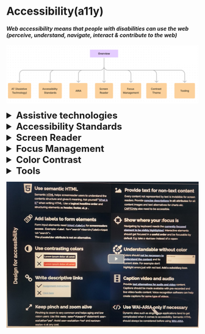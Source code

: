 # Accessibility(a11y)

#### _Web accessibility means that people with disabilities can use the web (perceive, understand, navigate, interact & contribute to the web)_

![img.png](images/img.png)


<details >
 <summary style="font-size: x-large; font-weight: bold">Assistive technologies</summary>

- Keyboard only
- Screen reader
- Mouse & Pointer Devices
- Touchscreen Gestures
- Screen Magnifier

</details>



<details >
 <summary style="font-size: x-large; font-weight: bold">Accessibility Standards</summary>

_WCAG (Web Content Accessibility Guidelines)_

https://webaim.org/standards/wcag/checklist
![img.png](images/img_0.png)

**WebAIM(WCAG Principle)**

- Perceivable
- Operable
- Robust
- Understandable

</details>



<details >
 <summary style="font-size: x-large; font-weight: bold">Screen Reader</summary>

Referred Video: https://youtu.be/g2tzEil5TL0?si=KB55mkrFR6nxuE79
##### Semantic
![img_7.png](images/img_7.png)

##### Accessibility tree

![img_8.png](images/img_8.png)


![img_9.png](images/img_9.png)

![img_10.png](images/img_10.png)


### 1. Accessible HTML


- Document Structure

  (`<header>`, `<nav>`, `<main>`, `<footer>`, `<aside>`, `<article>`, `<section>`)

- Headings

  (`<h1>`, `<h2>`, `<h3>`, `<h4>`, `<h5>`, `<h6>`)

- Lists

  (`<ul>`, `<ol>`, `<li>`)

- Links & Buttons

  (`<a>`, `<button>`)

- Form elements

  (`<label>`, `<input type="email">`)

- Tables

  (`<table>`, `<tr>`, `<td>`, `<th>`, `<caption>`,`<tfoot>`)

- Images

  (`<img alt="" />`)

- Audio/Video

  (Transcript, Open Text Captions)

- CSS class hidden

<details >
 <summary style="font-size: small; font-weight: bold">Why just use `Button` instead of div?</summary>

https://youtu.be/CZGqnp06DnI?si=c0sQLuGzBrXDt9rT

![img_4.png](images/img_4.png)

- It is not auto-focusable and we need to add `tabindex="0"` to it.
- Screen reader does not announce it as button.

![img_5.png](images/img_5.png)

- We lose capability to click it through keyboards

![img_6.png](images/img_6.png)

- Disable does not work as expected
</details>

<details >
 <summary style="font-size: small; font-weight: bold">How to increase screen accessibility in case of Images?</summary>

[//]: # (**_How to increase screen accessibility in case of Images?_**)

https://web.dev/learn/accessibility/images
1. **Decorative Images**: A decorative image is a visual element that doesn't add additional context or information that allows the user to better understand the context.
- `<img alt="" />`
-
```html
<!-- All of these choices lead to the same result. -->
<img src=".../Ladybug.jpg" role="presentation">
<img src=".../Ladybug.jpg" role="none">
<img src=".../Ladybug.jpg" aria-hidden="true">
```
- When you add a background image with CSS, a screen reader will not detect the image file.

2. **Informative images**: An informative image is an image that conveys a simple concept, idea, or emotion. Types of informative images include photos of real-world objects, essential icons, simple drawings, and images of text.
- Descriptions using `<img>` elements are achieved by including the `alt` attribute
- `<svg>` elements **do not** use the `alt` attribute
```html
  <svg role="img"...>
     <title>Cartoon drawing of a red, black, and gray ladybug.</title>
  </svg>
```

3. **Functional images**: A functional image is connected to an action. An example of a functional image is a logo that links to the home page, a magnifying glass used as a search button, or a social media icon that directs you to a different website or app.
```html
<div title="Navigate to the homepage">
   <a href="/">
      <img src=".../Ladybug_Logo.png" alt="Lovely Ladybugs for your Lawn"></img>
   </a>
</div>
```
You can see from the code snippet that "Navigate to the homepage" is the wrapper title, and the image alternative text is "Lovely Ladybugs for your Lawn." When you listen to the logo code with a screen reader, you hear both the visual and the action conveyed in one image.

4. **Complex images**: https://web.dev/learn/accessibility/images#complex_images
   ![img_1.png](images/img_1.png)


</details>


### 2. ARIA(Accessible Rich Internet Applications)

<details >
 <summary style="font-size: large; font-weight: bold">Intro </summary>

https://www.youtube.com/watch?v=g9Qff0b-lHk&t=339s

![img_15.png](images/img_15.png)

1.
![img_19.png](images/img_19.png)
Here adding `role` and `aria-checked` attributes help `div`
to behave like checkbox

2.
![img_20.png](images/img_20.png)
We can also modify semantics for better screen readers

3.
![img_21.png](images/img_21.png)
We can express more through ARIA, like above is a tree and which
is not possible otherwise through any built-in methods

4.
![img_22.png](images/img_22.png)

5.
![img_23.png](images/img_23.png)

6.
![img_24.png](images/img_24.png)
`role="alert"` help to announce immediately when it appears

<br>

![img_2.png](images/img_2.png)

So ARIA surgically added attributes to our DOM tree to make
things accessible where we don't have built in support

**ARIA Capabilities Summary**
![img_18.png](images/img_18.png)
![img_3.png](images/img_3.png)

</details>



<details >
 <summary style="font-size: large; font-weight: bold">The art of labelling </summary>


https://youtu.be/8dCUzOiMRy4?si=oG_zgtQvypoDpvG8
1. `aria-label` attributes

![img_11.png](images/img_11.png)

This is very useful in places where we don't have built in support
like checkboxes, select, radio etc

2. `aria-labelledby` attributes

![img_12.png](images/img_12.png)

Here we are able to reference another element with `aria-labelledby`

![img_13.png](images/img_13.png)
![img_14.png](images/img_14.png)

It can also self-reference itself to give better accessibility

</details>



<details >
 <summary style="font-size: large; font-weight: bold">States & Properties</summary>

Google a11ycast Youtube: https://youtu.be/88tfx3jLV_M?si=r_JU2za9q_M3_SsQ

MDN: https://developer.mozilla.org/en-US/docs/Web/Accessibility/ARIA/Attributes
</details>


</details>






<details >
 <summary style="font-size: x-large; font-weight: bold">Focus Management</summary>


![img_25.png](images/img_25.png)

<details >
 <summary style="font-size: large; font-weight: bold">Tab Navigation</summary>

1. _**Html dictates focus order**_

   https://youtu.be/Pe0Ce1WtnUM?si=ZVK3HocBBwRvlWMf
![img_26.png](images/img_26.png)
Here visually `I should` button is at last but in focus appears first

2. By default focusable tag

- `<a>`
- `<button>`
- `<input>`
- `<select>`
- `<textarea>`
- `<iframe>`

3. Manually give focus using `tabindex = "0 | 1,2,3 ... | -1"`.

   https://youtu.be/Pe0Ce1WtnUM?si=zYYvSFUdhSDF3CzP
   1. But avoid using it if tag is by default-focusable

   ![img_27.png](images/img_27.png)

   2. Using `tabindex = "-1"` we can skip the focus.
   3. Also we can add focus programmatically using `focus()` like in above example
   4. Avoid using `tabindex` value **greater than 0**.
   `tabindex` > 0 will be on top of the tab order
   5. Always try to _**Higher in the tab order = earlier in the DOM**_

</details>


<details >
 <summary style="font-size: large; font-weight: bold">Keyboard Shortcuts</summary>

- We can create keyboard shortcut using JS
- Like twitter has got many shortcut
  ![img_28.png](images/img_28.png)
- 
</details>


<details >
 <summary style="font-size: large; font-weight: bold">Skip Links</summary>

Short Explanation: https://www.w3schools.com/accessibility/accessibility_skip_links.php
<br>
Long Verbose: https://css-tricks.com/how-to-create-a-skip-to-content-link/

The most common skip link is the first interactive element on a page. 
It takes the user to the main content, past the global elements like the logo, 
search and navigation. It is almost always hidden until it receives focus.
</details>


<details >
 <summary style="font-size: large; font-weight: bold">Active Element</summary>

Whenever we open a modal then once we close the modal focus again should go
back to where we left. But it is not always the case.

To achieve this do something like below

```js
/** A modal is about to be opened */
/** Store the current new item */

const currentItem = document.activeElement;

/** Open the modal */
/** On modal close, refocus on the new item they had opened */

currentItem.focus();
```
</details>

<details >
 <summary style="font-size: large; font-weight: bold">Tab Trapping</summary>


When we make any modal there is good chance if you don't handle it then
clicking `tab` button focus may go outside the modal.

To handle this, we need to do  `tab trapping`, using techniques
like below.
Using this focus remains withing modal itself

```js
// Trap focus within the modal
  modal.addEventListener('keydown', function (e) {
    const isTabPressed = e.key === 'Tab' || e.keyCode === 9;

    if (isTabPressed) {
      // Check if the last focusable element is focused
      if (e.shiftKey) {
        // Shift + Tab: Check if focus is on the first focusable element
        if (document.activeElement === modal) {
          e.preventDefault();
          modal.focus(); // Move focus to the last focusable element
        }
      } else {
        // Tab: Check if focus is on the last focusable element
        const focusableElements = modal.querySelectorAll('button, [href], input, select, textarea, [tabindex]:not([tabindex="-1"])');
        const lastFocusable = focusableElements[focusableElements.length - 1];

        if (document.activeElement === lastFocusable) {
          e.preventDefault();
          modal.focus(); // Move focus to the first focusable element
        }
      }
    }
  });
```


For more details: https://youtu.be/JS68faEUduk?si=w_7xmWPDPU-o9Oe4
</details>


<details >
 <summary style="font-size: large; font-weight: bold">Page Navigation</summary>

- Skip link
- aria-live
- contentElement.focus()

</details>

</details>






<details >
 <summary style="font-size: x-large; font-weight: bold">Color Contrast</summary>

https://youtu.be/LBmLspdAtxM?si=7PuaKfX9GwfU9mUn

![img_29.png](images/img_29.png)
![img_30.png](images/img_30.png)
![img_31.png](images/img_31.png)

- `em` instead of `px` for font size
- `prefers-color-scheme` & `prefers-contrast`
</details>

<details >
 <summary style="font-size: x-large; font-weight: bold">Tools</summary>

![img_32.png](images/img_32.png)

</details>

![summary-accessibility.jpg](summary-accessibility.jpg)

